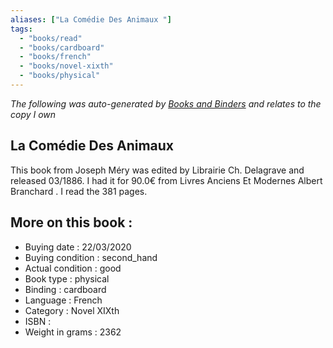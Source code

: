 ```yaml
---
aliases: ["La Comédie Des Animaux "] 
tags: 
  - "books/read" 
  - "books/cardboard" 
  - "books/french"
  - "books/novel-xixth"
  - "books/physical"
---
```


_The following was auto-generated by [Books and Binders](Books%20and%20Binders.md) and relates to the copy I own_
## La Comédie Des Animaux 
This book from Joseph Méry was edited by Librairie Ch. Delagrave and released 03/1886. I had it for 90.0€ from Livres Anciens Et Modernes Albert Branchard . I read the 381 pages.

## More on this book :
- Buying date : 22/03/2020
- Buying condition : second_hand
- Actual condition : good
- Book type : physical
- Binding : cardboard
- Language : French
- Category : Novel XIXth
- ISBN : 
- Weight in grams : 2362
